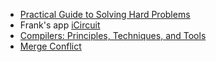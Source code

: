 - [Practical Guide to Solving Hard Problems](https://praeclarum.org/2022/02/19/hard-problems.html)
- Frank's app [iCircuit ](http://icircuitapp.com)
- [Compilers: Principles, Techniques, and Tools](https://www.amazon.com/Compilers-Principles-Techniques-Tools-2nd/dp/0321486811)
- [Merge Conflict](https://www.mergeconflict.fm)